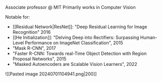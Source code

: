 Associate professor @ MIT
Primarily works in Computer Vision

Notable for: 
- [[Residual Network|ResNet]]: "Deep Residual Learning for Image Recognition" 2016
- [[He Initialization]]: "Delving Deep into Rectifiers: Surpassing Human-Level Performance on ImageNet Classification", 2015
- "Mask R-CNN", 2017
- "Faster R-CNN: Towards real-Time Object Detection with Region Proposal Networks", 2015
- "Masked Autoencoders are Scalable Vision Learners", 2022


![[Pasted image 20240701104941.png|200]]
